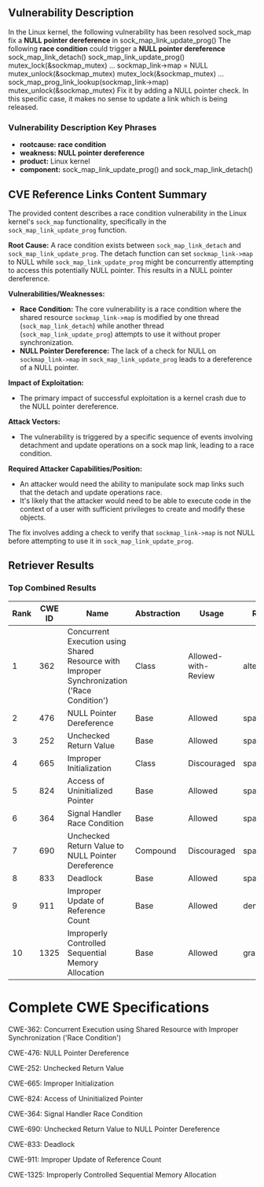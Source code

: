 ## Vulnerability Description
In the Linux kernel, the following vulnerability has been resolved sock_map fix a **NULL pointer dereference** in sock_map_link_update_prog() The following **race condition** could trigger a **NULL pointer dereference** sock_map_link_detach() sock_map_link_update_prog() mutex_lock(&sockmap_mutex) ... sockmap_link->map = NULL mutex_unlock(&sockmap_mutex) mutex_lock(&sockmap_mutex) ... sock_map_prog_link_lookup(sockmap_link->map) mutex_unlock(&sockmap_mutex) Fix it by adding a NULL pointer check. In this specific case, it makes no sense to update a link which is being released.

### Vulnerability Description Key Phrases
- **rootcause:** **race condition**
- **weakness:** **NULL pointer dereference**
- **product:** Linux kernel
- **component:** sock_map_link_update_prog() and sock_map_link_detach()

## CVE Reference Links Content Summary
The provided content describes a race condition vulnerability in the Linux kernel's `sock_map` functionality, specifically in the `sock_map_link_update_prog` function.

**Root Cause:**
A race condition exists between `sock_map_link_detach` and `sock_map_link_update_prog`. The detach function can set `sockmap_link->map` to NULL while `sock_map_link_update_prog` might be concurrently attempting to access this potentially NULL pointer. This results in a NULL pointer dereference.

**Vulnerabilities/Weaknesses:**
- **Race Condition:** The core vulnerability is a race condition where the shared resource `sockmap_link->map` is modified by one thread (`sock_map_link_detach`) while another thread (`sock_map_link_update_prog`) attempts to use it without proper synchronization.
- **NULL Pointer Dereference:** The lack of a check for NULL on `sockmap_link->map` in `sock_map_link_update_prog` leads to a dereference of a NULL pointer.

**Impact of Exploitation:**
- The primary impact of successful exploitation is a kernel crash due to the NULL pointer dereference.

**Attack Vectors:**
- The vulnerability is triggered by a specific sequence of events involving detachment and update operations on a sock map link, leading to a race condition.

**Required Attacker Capabilities/Position:**
- An attacker would need the ability to manipulate sock map links such that the detach and update operations race.
- It's likely that the attacker would need to be able to execute code in the context of a user with sufficient privileges to create and modify these objects.

The fix involves adding a check to verify that `sockmap_link->map` is not NULL before attempting to use it in `sock_map_link_update_prog`.

## Retriever Results

### Top Combined Results

| Rank | CWE ID | Name | Abstraction | Usage  | Retrievers | Individual Scores |
|------|--------|------|-------------|-------|------------|-------------------|
| 1 | 362 | Concurrent Execution using Shared Resource with Improper Synchronization ('Race Condition') | Class | Allowed-with-Review | alternate_terms | 1.000 |
| 2 | 476 | NULL Pointer Dereference | Base | Allowed | sparse | 0.443 |
| 3 | 252 | Unchecked Return Value | Base | Allowed | sparse | 0.384 |
| 4 | 665 | Improper Initialization | Class | Discouraged | sparse | 0.372 |
| 5 | 824 | Access of Uninitialized Pointer | Base | Allowed | sparse | 0.364 |
| 6 | 364 | Signal Handler Race Condition | Base | Allowed | sparse | 0.354 |
| 7 | 690 | Unchecked Return Value to NULL Pointer Dereference | Compound | Discouraged | sparse | 0.343 |
| 8 | 833 | Deadlock | Base | Allowed | sparse | 0.342 |
| 9 | 911 | Improper Update of Reference Count | Base | Allowed | dense | 0.571 |
| 10 | 1325 | Improperly Controlled Sequential Memory Allocation | Base | Allowed | graph | 0.003 |



# Complete CWE Specifications

CWE-362: Concurrent Execution using Shared Resource with Improper Synchronization ('Race Condition')

CWE-476: NULL Pointer Dereference

CWE-252: Unchecked Return Value

CWE-665: Improper Initialization

CWE-824: Access of Uninitialized Pointer

CWE-364: Signal Handler Race Condition

CWE-690: Unchecked Return Value to NULL Pointer Dereference

CWE-833: Deadlock

CWE-911: Improper Update of Reference Count

CWE-1325: Improperly Controlled Sequential Memory Allocation